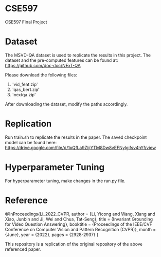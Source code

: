 # CSE597
CSE597 Final Project 

# Dataset
The MSVD-QA dataset is used to replicate the results in this project. The dataset and the pre-computed features can be found at: https://github.com/doc-doc/NExT-QA

Please download the following files:
1. 'vid_feat.zip'
2. 'qas_bert.zip'
3. 'nextqa.zip'

After downloading the dataset, modify the paths accordingly.

# Replication
Run train.sh to replicate the results in the paper. The saved checkpoint model can be found here:
https://drive.google.com/file/d/1oQfLa9ZIjiYTM8Dw8vEFNylgifsv4hYf/view

# Hyperparameter Tuning
For hyperparameter tuning, make changes in the run.py file.

# Reference
@InProceedings{Li_2022_CVPR,
    author    = {Li, Yicong and Wang, Xiang and Xiao, Junbin and Ji, Wei and Chua, Tat-Seng},
    title     = {Invariant Grounding for Video Question Answering},
    booktitle = {Proceedings of the IEEE/CVF Conference on Computer Vision and Pattern Recognition (CVPR)},
    month     = {June},
    year      = {2022},
    pages     = {2928-2937}
}

This repository is a replication of the original repository of the above referenced paper.